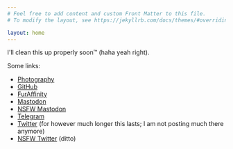 ```yaml
---
# Feel free to add content and custom Front Matter to this file.
# To modify the layout, see https://jekyllrb.com/docs/themes/#overriding-theme-defaults

layout: home
---
```


I'll clean this up properly soon&trade; (haha yeah right).

Some links:
* [Photography](https://pics.elbrarc.at/)
* [GitHub](https://github.com/ajanata)
* [FurAffinity](https://furaffinity.net/user/elbrar)
* <a href="https://furry.engineer/@Elbrar" rel="me">Mastodon</a>
* <a href="https://rubber.social/@rubrcat" rel="me">NSFW Mastodon</a>
* [Telegram](https://t.me/elbrar)
* [Twitter](https://twitter.com/elbrar_) (for however much longer this lasts; I am not posting much there anymore)
* [NSFW Twitter](https://twitter.com/rubrcat) (ditto)
